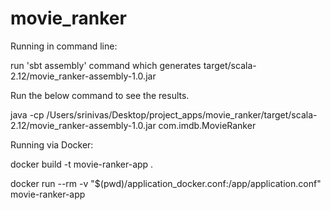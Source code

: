 # movie_ranker

Running in command line:

run 'sbt assembly' command which generates target/scala-2.12/movie_ranker-assembly-1.0.jar

Run the below command to see the results.

java -cp /Users/srinivas/Desktop/project_apps/movie_ranker/target/scala-2.12/movie_ranker-assembly-1.0.jar com.imdb.MovieRanker

Running via Docker:

docker build -t movie-ranker-app .

docker run --rm -v "$(pwd)/application_docker.conf:/app/application.conf"  movie-ranker-app

